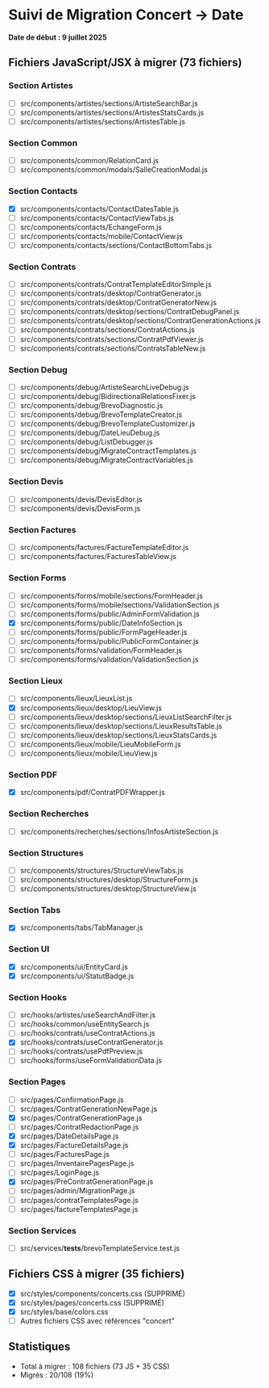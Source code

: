 # Suivi de Migration Concert → Date
**Date de début : 9 juillet 2025**

## Fichiers JavaScript/JSX à migrer (73 fichiers)

### Section Artistes
- [ ] src/components/artistes/sections/ArtisteSearchBar.js
- [ ] src/components/artistes/sections/ArtistesStatsCards.js
- [ ] src/components/artistes/sections/ArtistesTable.js

### Section Common
- [ ] src/components/common/RelationCard.js
- [ ] src/components/common/modals/SalleCreationModal.js

### Section Contacts
- [x] src/components/contacts/ContactDatesTable.js
- [ ] src/components/contacts/ContactViewTabs.js
- [ ] src/components/contacts/EchangeForm.js
- [ ] src/components/contacts/mobile/ContactView.js
- [ ] src/components/contacts/sections/ContactBottomTabs.js

### Section Contrats
- [ ] src/components/contrats/ContratTemplateEditorSimple.js
- [ ] src/components/contrats/desktop/ContratGenerator.js
- [ ] src/components/contrats/desktop/ContratGeneratorNew.js
- [ ] src/components/contrats/desktop/sections/ContratDebugPanel.js
- [ ] src/components/contrats/desktop/sections/ContratGenerationActions.js
- [ ] src/components/contrats/sections/ContratActions.js
- [ ] src/components/contrats/sections/ContratPdfViewer.js
- [ ] src/components/contrats/sections/ContratsTableNew.js

### Section Debug
- [ ] src/components/debug/ArtisteSearchLiveDebug.js
- [ ] src/components/debug/BidirectionalRelationsFixer.js
- [ ] src/components/debug/BrevoDiagnostic.js
- [ ] src/components/debug/BrevoTemplateCreator.js
- [ ] src/components/debug/BrevoTemplateCustomizer.js
- [ ] src/components/debug/DateLieuDebug.js
- [ ] src/components/debug/ListDebugger.js
- [ ] src/components/debug/MigrateContractTemplates.js
- [ ] src/components/debug/MigrateContractVariables.js

### Section Devis
- [ ] src/components/devis/DevisEditor.js
- [ ] src/components/devis/DevisForm.js

### Section Factures
- [ ] src/components/factures/FactureTemplateEditor.js
- [ ] src/components/factures/FacturesTableView.js

### Section Forms
- [ ] src/components/forms/mobile/sections/FormHeader.js
- [ ] src/components/forms/mobile/sections/ValidationSection.js
- [ ] src/components/forms/public/AdminFormValidation.js
- [x] src/components/forms/public/DateInfoSection.js
- [ ] src/components/forms/public/FormPageHeader.js
- [ ] src/components/forms/public/PublicFormContainer.js
- [ ] src/components/forms/validation/FormHeader.js
- [ ] src/components/forms/validation/ValidationSection.js

### Section Lieux
- [ ] src/components/lieux/LieuxList.js
- [x] src/components/lieux/desktop/LieuView.js
- [ ] src/components/lieux/desktop/sections/LieuxListSearchFilter.js
- [ ] src/components/lieux/desktop/sections/LieuxResultsTable.js
- [ ] src/components/lieux/desktop/sections/LieuxStatsCards.js
- [ ] src/components/lieux/mobile/LieuMobileForm.js
- [ ] src/components/lieux/mobile/LieuView.js

### Section PDF
- [x] src/components/pdf/ContratPDFWrapper.js

### Section Recherches
- [ ] src/components/recherches/sections/InfosArtisteSection.js

### Section Structures
- [ ] src/components/structures/StructureViewTabs.js
- [ ] src/components/structures/desktop/StructureForm.js
- [ ] src/components/structures/desktop/StructureView.js

### Section Tabs
- [x] src/components/tabs/TabManager.js

### Section UI
- [x] src/components/ui/EntityCard.js
- [x] src/components/ui/StatutBadge.js

### Section Hooks
- [ ] src/hooks/artistes/useSearchAndFilter.js
- [ ] src/hooks/common/useEntitySearch.js
- [ ] src/hooks/contrats/useContratActions.js
- [x] src/hooks/contrats/useContratGenerator.js
- [ ] src/hooks/contrats/usePdfPreview.js
- [ ] src/hooks/forms/useFormValidationData.js

### Section Pages
- [ ] src/pages/ConfirmationPage.js
- [ ] src/pages/ContratGenerationNewPage.js
- [x] src/pages/ContratGenerationPage.js
- [ ] src/pages/ContratRedactionPage.js
- [x] src/pages/DateDetailsPage.js
- [x] src/pages/FactureDetailsPage.js
- [ ] src/pages/FacturesPage.js
- [ ] src/pages/InventairePagesPage.js
- [ ] src/pages/LoginPage.js
- [x] src/pages/PreContratGenerationPage.js
- [ ] src/pages/admin/MigrationPage.js
- [ ] src/pages/contratTemplatesPage.js
- [ ] src/pages/factureTemplatesPage.js

### Section Services
- [ ] src/services/__tests__/brevoTemplateService.test.js

## Fichiers CSS à migrer (35 fichiers)
- [x] src/styles/components/concerts.css (SUPPRIMÉ)
- [x] src/styles/pages/concerts.css (SUPPRIMÉ)
- [x] src/styles/base/colors.css
- [ ] Autres fichiers CSS avec références "concert"

## Statistiques
- Total à migrer : 108 fichiers (73 JS + 35 CSS)
- Migrés : 20/108 (19%)